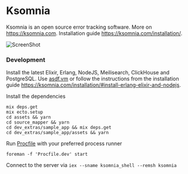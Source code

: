 # Ksomnia

Ksomnia is an open source error tracking software. More on https://ksomnia.com. Installation guide https://ksomnia.com/installation/.

![ScreenShot](https://ksomnia.com/ksomnia-ui-screenshot.png)

### Development

Install the latest Elixir, Erlang, NodeJS, Meilisearch, ClickHouse and PostgreSQL. Use [asdf.vm](https://asdf-vm.com/) or follow the instructions from the installation guide https://ksomnia.com/installation/#install-erlang-elixir-and-nodejs.

Install the dependencies

```
mix deps.get
mix ecto.setup
cd assets && yarn
cd source_mapper && yarn
cd dev_extras/sample_app && mix deps.get
cd dev_extras/sample_app/assets && yarn
```

Run [Procfile](https://devcenter.heroku.com/articles/procfile) with your preferred process runner

```
foreman -f 'Procfile.dev' start
```

Connect to the server via `iex --sname ksomnia_shell --remsh ksomnia`
